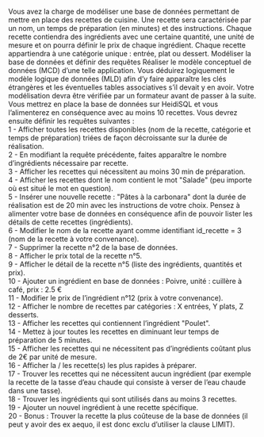 Vous avez la charge de modéliser une base de données permettant de mettre en place des recettes de cuisine. Une recette sera caractérisée par un nom, un temps de préparation (en minutes) et des instructions. Chaque recette contiendra des ingrédients avec une certaine quantité, une unité de mesure et on pourra définir le prix de chaque ingrédient. Chaque recette appartiendra à une catégorie unique : entrée, plat ou dessert.
Modéliser la base de données et définir des requêtes
Réaliser le modèle conceptuel de données (MCD) d’une telle application. Vous déduirez logiquement le modèle logique de données (MLD) afin d’y faire apparaître les clés étrangères et les éventuelles tables associatives s’il devait y en avoir. Votre modélisation devra être vérifiée par un formateur avant de passer à la suite.
Vous mettrez en place la base de données sur HeidiSQL et vous l’alimenterez en conséquence avec au moins 10 recettes.
Vous devrez ensuite définir les requêtes suivantes :<br>
1 - Afficher toutes les recettes disponibles (nom de la recette, catégorie et temps de préparation) triées de façon décroissante sur la durée de réalisation.<br>
2 - En modifiant la requête précédente, faites apparaître le nombre d’ingrédients nécessaire par recette.<br>
3 - Afficher les recettes qui nécessitent au moins 30 min de préparation.<br>
4 - Afficher les recettes dont le nom contient le mot "Salade" (peu importe où est situé le mot en question).<br>
5 - Insérer une nouvelle recette : "Pâtes à la carbonara" dont la durée de réalisation est de 20 min avec les instructions de votre choix. Pensez à alimenter votre base de données en conséquence afin de pouvoir lister les détails de cette recettes (ingrédients).<br>
6 - Modifier le nom de la recette ayant comme identifiant id_recette = 3 (nom de la recette à votre convenance).<br>
7 - Supprimer la recette n°2 de la base de données.<br>
8 - Afficher le prix total de la recette n°5.<br>
9 - Afficher le détail de la recette n°5 (liste des ingrédients, quantités et prix).<br>
10 - Ajouter un ingrédient en base de données : Poivre, unité : cuillère à café, prix : 2.5 €<br>
11 - Modifier le prix de l’ingrédient n°12 (prix à votre convenance).<br>
12 - Afficher le nombre de recettes par catégories : X entrées, Y plats, Z desserts.<br>
13 - Afficher les recettes qui contiennent l’ingrédient "Poulet".<br>
14 - Mettez à jour toutes les recettes en diminuant leur temps de préparation de 5 minutes.<br>
15 - Afficher les recettes qui ne nécessitent pas d’ingrédients coûtant plus de 2€ par unité de mesure.<br>
16 - Afficher la / les recette(s) les plus rapides à préparer.<br>
17 - Trouver les recettes qui ne nécessitent aucun ingrédient (par exemple la recette de la tasse d’eau chaude qui consiste à verser de l’eau chaude dans une tasse).<br>
18 - Trouver les ingrédients qui sont utilisés dans au moins 3 recettes.<br>
19 - Ajouter un nouvel ingrédient à une recette spécifique.<br>
20 - Bonus : Trouver la recette la plus coûteuse de la base de données (il peut y avoir des ex aequo, il est donc exclu d’utiliser la clause LIMIT).<br>
